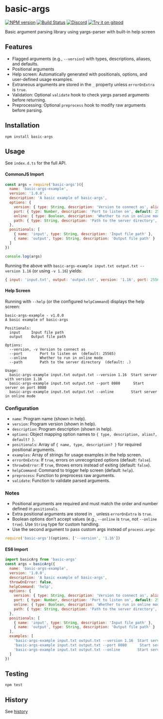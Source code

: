 # basic-args
[![NPM version](https://img.shields.io/npm/v/basic-args.svg)](http://npmjs.com/package/basic-args)
[![Build Status](https://github.com/extremeheat/node-basic-args/workflows/CI/badge.svg)](https://github.com/extremeheat/node-basic-args/actions?query=workflow%3A%22CI%22)
[![Discord](https://img.shields.io/badge/chat-on%20discord-brightgreen.svg)](https://discord.gg/GsEFRM8)
[![Try it on gitpod](https://img.shields.io/badge/try-on%20gitpod-brightgreen.svg)](https://gitpod.io/#https://github.com/extremeheat/node-basic-args)

Basic argument parsing library using yargs-parser with built-in help screen

## Features
- Flagged arguments (e.g., `--version`) with types, descriptions, aliases, and defaults.
- Positional arguments
- Help screen: Automatically generated with positionals, options, and user-defined usage examples.
- Extraneous arguments are stored in the `_` property unless `errorOnExtra` is `true`.
- Validation: Optional `validate` hook to check yargs parsed arguments before returning.
- Preprocessing: Optional `preprocess` hook to modify raw arguments before parsing.

## Installation

`npm install basic-args`

## Usage

See `index.d.ts` for the full API.

#### CommonJS Import

```js
const args = require('basic-args')({
  name: 'basic-args-example',
  version: '1.0.0',
  description: 'A basic example of basic-args',
  options: {
    version: { type: String, description: 'Version to connect as', alias: 'v' },
    port: { type: Number, description: 'Port to listen on', default: 25565 },
    online: { type: Boolean, description: 'Whether to run in online mode' },
    path: { type: String, description: 'Path to the server directory', default: '.' }
  },
  positionals: [
    { name: 'input', type: String, description: 'Input file path' },
    { name: 'output', type: String, description: 'Output file path' }
  ]
})

console.log(args)
```

Running the above with `basic-args-example input.txt output.txt --version 1.16` (or using `-v 1.16`) yields:

```js
{ input: 'input.txt', output: 'output.txt', version: '1.16', port: 25565, online: false, path: '.' }
```

#### Help Screen
Running with `--help` (or the configured `helpCommand`) displays the help screen:

```
basic-args-example - v1.0.0
A basic example of basic-args

Positionals:
  input     Input file path
  output    Output file path

Options:
  --version, -v Version to connect as
  --port        Port to listen on  (default: 25565)
  --online      Whether to run in online mode
  --path        Path to the server directory  (default: .)

Usage:
  basic-args-example input.txt output.txt --version 1.16  Start server with version 1.16
  basic-args-example input.txt output.txt --port 8080      Start server on port 8080
  basic-args-example input.txt output.txt --online        Start server in online mode
```

### Configuration
- `name`: Program name (shown in help).
- `version`: Program version (shown in help).
- `description`: Program description (shown in help).
- `options`: Object mapping option names to `{ type, description, alias?, default? }`.
- `positionals`: Array of `{ name, type, description? }` for required positional arguments.
- `examples`: Array of strings for usage examples in the help screen.
- `errorOnExtra`: If `true`, errors on unrecognized options (default: `false`).
- `throwOnError`: If `true`, throws errors instead of exiting (default: `false`).
- `helpCommand`: Command to trigger help screen (default: `help`).
- `preprocess`: Function to preprocess raw arguments.
- `validate`: Function to validate parsed arguments.

### Notes
- Positional arguments are required and must match the order and number defined in `positionals`.
- Extra positional arguments are stored in `_` unless `errorOnExtra` is `true`.
- Boolean options don’t accept values (e.g., `--online` is `true`, not `--online true`). Use `String` type for custom handling.
- Use the second argument to pass custom args instead of `process.argv`:

```js
require('basic-args')(options, ['--version', '1.16'])
```

#### ES6 Import
```js
import basicArg from 'basic-args'
const args = basicArg({
  name: 'basic-args-example',
  version: '1.0.0',
  description: 'A basic example of basic-args',
  throwOnError: false,
  helpCommand: 'help',
  options: {
    version: { type: String, description: 'Version to connect as', alias: 'v' },
    port: { type: Number, description: 'Port to listen on', default: 25565 },
    online: { type: Boolean, description: 'Whether to run in online mode' },
    path: { type: String, description: 'Path to the server directory', default: '.' }
  },
  positionals: [
    { name: 'input', type: String, description: 'Input file path' },
    { name: 'output', type: String, description: 'Output file path' }
  ],
  examples: [
    'basic-args-example input.txt output.txt --version 1.16  Start server with version 1.16',
    'basic-args-example input.txt output.txt --port 8080      Start server on port 8080',
    'basic-args-example input.txt output.txt --online        Start server in online mode'
  ]
})
```

## Testing

```npm test```

## History

See [history](HISTORY.md)
